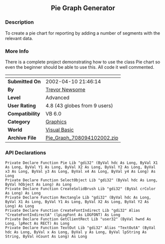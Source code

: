 ﻿<div align="center">

## Pie Graph Generator


</div>

### Description

To create a pie chart for reporting by adding a number of segments with the relevant data.
 
### More Info
 
There is a complete project demonstrating how to use the class Pie chart so even the beginner should be able to use this. All code it well commented.


<span>             |<span>
---                |---
**Submitted On**   |2002-04-10 21:46:14
**By**             |[Trevor Newsome](https://github.com/Planet-Source-Code/PSCIndex/blob/master/ByAuthor/trevor-newsome.md)
**Level**          |Advanced
**User Rating**    |4.8 (43 globes from 9 users)
**Compatibility**  |VB 6\.0
**Category**       |[Graphics](https://github.com/Planet-Source-Code/PSCIndex/blob/master/ByCategory/graphics__1-46.md)
**World**          |[Visual Basic](https://github.com/Planet-Source-Code/PSCIndex/blob/master/ByWorld/visual-basic.md)
**Archive File**   |[Pie\_Graph\_708094102002\.zip](https://github.com/Planet-Source-Code/trevor-newsome-pie-graph-generator__1-33686/archive/master.zip)

### API Declarations

```
Private Declare Function Pie Lib "gdi32" (ByVal hdc As Long, ByVal X1 As Long, ByVal Y1 As Long, ByVal X2 As Long, ByVal Y2 As Long, ByVal x3 As Long, ByVal y3 As Long, ByVal x4 As Long, ByVal y4 As Long) As Long
Private Declare Function SelectObject Lib "gdi32" (ByVal hdc As Long, ByVal hObject As Long) As Long
Private Declare Function CreateSolidBrush Lib "gdi32" (ByVal crColor As Long) As Long
Private Declare Function Rectangle Lib "gdi32" (ByVal hdc As Long, ByVal X1 As Long, ByVal Y1 As Long, ByVal X2 As Long, ByVal Y2 As Long) As Long
Private Declare Function CreateFontIndirect Lib "gdi32" Alias "CreateFontIndirectA" (lpLogFont As LOGFONT) As Long
Private Declare Function GetClientRect Lib "user32" (ByVal hwnd As Long, lpRect As RECT) As Long
Private Declare Function TextOut Lib "gdi32" Alias "TextOutA" (ByVal hdc As Long, ByVal x As Long, ByVal y As Long, ByVal lpString As String, ByVal nCount As Long) As Long
```





